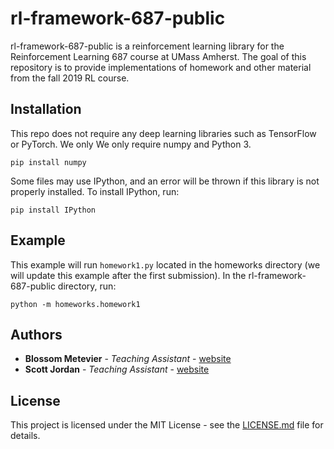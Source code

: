 # rl-framework-687-public
rl-framework-687-public is a reinforcement learning library for the Reinforcement Learning 687 course at UMass Amherst. The goal of this repository is to provide implementations of homework and other material from the fall 2019 RL course. 

## Installation

This repo does not require any deep learning libraries such as TensorFlow or PyTorch. We only We only require numpy and Python 3. 

```
pip install numpy
```

Some files may use IPython, and an error will be thrown if this library is not properly installed. To install IPython, run:

```
pip install IPython
```

## Example

This example will run ```homework1.py``` located in the homeworks directory (we will update this example after the first submission). In the rl-framework-687-public directory, run:

```
python -m homeworks.homework1

```

## Authors

* **Blossom Metevier** - *Teaching Assistant* - [website](https://bmetevier.github.io/)
* **Scott Jordan** - *Teaching Assistant* - [website](https://people.cs.umass.edu/~sjordan/)

## License

This project is licensed under the MIT License - see the [LICENSE.md](LICENSE.md) file for details.
